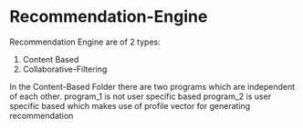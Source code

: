 # Recommendation-Engine
Recommendation Engine are of 2 types:
  1. Content Based 
  2. Collaborative-Filtering
  
In the Content-Based Folder there are two programs which are independent of each other.
  program_1 is not user specific based
  program_2 is user specific based which makes use of profile vector for generating recommendation
  

